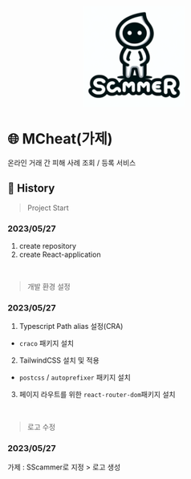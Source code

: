 <p align="center">
  <img src="./public/logo192.png" width=200 height=200>
</p>

# 🌐 MCheat(가제)

온라인 거래 간 피해 사례 조회 / 등록 서비스

## 📝 History

> Project Start

### 2023/05/27

1. create repository
2. create React-application

<br>

> 개발 환경 설정

### 2023/05/27

1. Typescript Path alias 설정(CRA)

- `craco` 패키지 설치

2. TailwindCSS 설치 및 적용

- `postcss` / `autoprefixer` 패키지 설치

3. 페이지 라우트를 위한 `react-router-dom`패키지 설치

<br>

> 로고 수정

### 2023/05/27

가제 : SScammer로 지정 > 로고 생성
